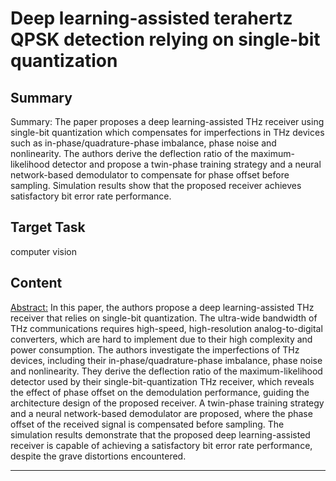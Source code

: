 # Deep learning-assisted terahertz QPSK detection relying on single-bit quantization

## Summary

Summary: The paper proposes a deep learning-assisted THz receiver using single-bit quantization which compensates for imperfections in THz devices such as in-phase/quadrature-phase imbalance, phase noise and nonlinearity. The authors derive the deflection ratio of the maximum-likelihood detector and propose a twin-phase training strategy and a neural network-based demodulator to compensate for phase offset before sampling. Simulation results show that the proposed receiver achieves satisfactory bit error rate performance.


## Target Task

computer vision

## Content

<Abstract:>
In this paper, the authors propose a deep learning-assisted THz receiver that relies on single-bit quantization. The ultra-wide bandwidth of THz communications requires high-speed, high-resolution analog-to-digital converters, which are hard to implement due to their high complexity and power consumption. The authors investigate the imperfections of THz devices, including their in-phase/quadrature-phase imbalance, phase noise and nonlinearity. They derive the deflection ratio of the maximum-likelihood detector used by their single-bit-quantization THz receiver, which reveals the effect of phase offset on the demodulation performance, guiding the architecture design of the proposed receiver. A twin-phase training strategy and a neural network-based demodulator are proposed, where the phase offset of the received signal is compensated before sampling. The simulation results demonstrate that the proposed deep learning-assisted receiver is capable of achieving a satisfactory bit error rate performance, despite the grave distortions encountered.



---

